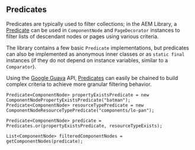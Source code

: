 ## Predicates

Predicates are typically used to filter collections; in the AEM Library, a [Predicate](https://google.github.io/guava/releases/15.0/api/docs/com/google/common/base/Predicate.html) can be used in `ComponentNode` and `PageDecorator` instances to filter lists of descendant nodes or pages using various criteria.

The library contains a few basic `Predicate` implementations, but predicates can also be implemented as anonymous inner classes or as `static final` instances (if they do not depend on instance variables, similar to a `Comparator`).

Using the [Google Guava](https://github.com/google/guava) API, [Predicates](https://github.com/google/guava/wiki/FunctionalExplained#predicates) can easily be chained to build complex criteria to achieve more granular filtering behavior.

    Predicate<ComponentNode> propertyExistsPredicate = new ComponentNodePropertyExistsPredicate("batman");
    Predicate<ComponentNode> resourceTypePredicate = new ComponentNodeResourceTypePredicate("components/lo-pan");

    Predicate<ComponentNode> predicate = Predicates.or(propertyExistsPredicate, resourceTypeExists);

    List<ComponentNode> filteredComponentNodes = getComponentNodes(predicate);